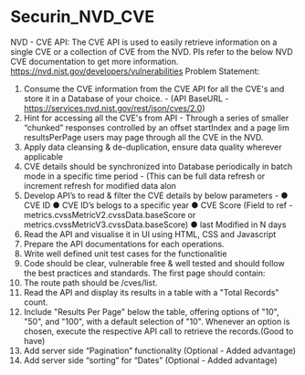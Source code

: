 # Securin_NVD_CVE
NVD - CVE API:
The CVE API is used to easily retrieve information on a single CVE or a collection of
CVE from the NVD. Pls refer to the below NVD CVE documentation to get more
information.
https://nvd.nist.gov/developers/vulnerabilities
Problem Statement:
1. Consume the CVE information from the CVE API for all the CVE's and store
it in a Database of your choice. - (API BaseURL -
https://services.nvd.nist.gov/rest/json/cves/2.0)
2. Hint for accessing all the CVE's from API - Through a series of smaller
“chunked” responses controlled by an offset startIndex and a page lim
resultsPerPage users may page through all the CVE in the NVD.
3. Apply data cleansing & de-duplication, ensure data quality wherever
applicable
4. CVE details should be synchronized into Database periodically in batch
mode in a specific time period - (This can be full data refresh or increment
refresh for modified data alon
5. Develop API’s to read & filter the CVE details by below parameters -
● CVE ID
● CVE ID’s belogs to a specific year
● CVE Score (Field to ref -
metrics.cvssMetricV2.cvssData.baseScore or
metrics.cvssMetricV3.cvssData.baseScore)
● last Modified in N days
6. Read the API and visualise it in UI using HTML, CSS and Javascript
7. Prepare the API documentations for each operations.
8. Write well defined unit test cases for the functionalitie
9. Code should be clear, vulnerable free & well tested and should follow the
best practices and standards.
The first page should contain:
1. The route path should be /cves/list.
2. Read the API and display its results in a table with a "Total Records" count.
3. Include "Results Per Page" below the table, offering options of "10", "50", and "100",
with a default selection of "10". Whenever an option is chosen, execute the
respective API call to retrieve the records.(Good to have)
4. Add server side “Pagination” functionality (Optional - Added advantage)
5. Add server side “sorting” for “Dates” (Optional - Added advantage)
